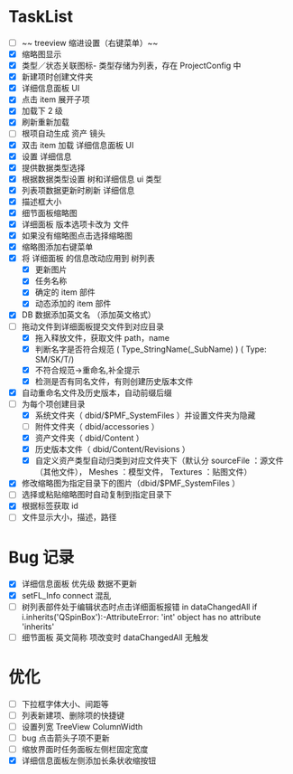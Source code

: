# TaskList

- [ ] ~~ treeview 缩进设置（右键菜单）~~
- [x] 缩略图显示
- [x] 类型／状态关联图标- 类型存储为列表，存在 ProjectConfig 中
- [x] 新建项时创建文件夹
- [x] 详细信息面板 UI
- [x] 点击 item 展开子项
- [x] 加载下 2 级
- [x] 刷新重新加载
- [ ] 根项自动生成 资产 镜头
- [x] 双击 item 加载 详细信息面板 UI
- [x] 设置 详细信息
- [x] 提供数据类型选择
- [x] 根据数据类型设置 树和详细信息 ui 类型
- [x] 列表项数据更新时刷新 详细信息
- [x] 描述框大小
- [x] 细节面板缩略图
- [x] 详细面板 版本选项卡改为 文件
- [x] 如果没有缩略图点击选择缩略图
- [x] 缩略图添加右键菜单
- [x] 将 详细面板 的信息改动应用到 树列表
  - [x] 更新图片
  - [x] 任务名称
  - [x] 确定的 item 部件
  - [x] 动态添加的 item 部件
- [x] DB 数据添加英文名 （添加英文格式）
- [ ] 拖动文件到详细面板提交文件到对应目录
  - [x] 拖入释放文件，获取文件 path，name
  - [x] 判断名字是否符合规范 ( Type_StringName(\_SubName) ) ( Type: SM/SK/T/)
  - [x] 不符合规范->重命名,补全提示
  - [x] 检测是否有同名文件，有则创建历史版本文件
- [x] 自动重命名文件及历史版本，自动前缀后缀
- [ ] 为每个项创建目录
  - [x] 系统文件夹（ dbid/\$PMF_SystemFiles ）并设置文件夹为隐藏
  - [ ] 附件文件夹（ dbid/accessories ）
  - [x] 资产文件夹（ dbid/Content ）
  - [x] 历史版本文件（ dbid/Content/Revisions ）
  - [x] 自定义资产类型自动归类到对应文件夹下（默认分 sourceFile ：源文件（其他文件）， Meshes ：模型文件， Textures ：贴图文件）
- [x] 修改缩略图为指定目录下的图片（dbid/\$PMF_SystemFiles ）
- [ ] 选择或粘贴缩略图时自动复制到指定目录下
- [x] 根据标签获取 id
- [ ] 文件显示大小，描述，路径

# Bug 记录

- [x] 详细信息面板 优先级 数据不更新
- [x] setFL_Info connect 混乱
- [ ] 树列表部件处于编辑状态时点击详细面板报错 in dataChangedAll if i.inherits('QSpinBox'):-AttributeError: 'int' object has no attribute 'inherits'
- [ ] 细节面板 英文简称 项改变时 dataChangedAll 无触发

# 优化

- [ ] 下拉框字体大小、间距等
- [ ] 列表新建项、删除项的快捷键
- [ ] 设置列宽 TreeView ColumnWidth
- [ ] bug 点击箭头子项不更新
- [ ] 缩放界面时任务面板左侧栏固定宽度
- [x] 详细信息面板左侧添加长条状收缩按钮
